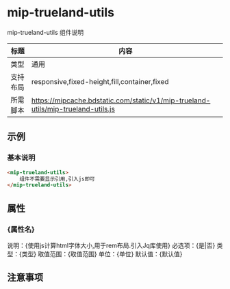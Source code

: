 # mip-trueland-utils

mip-trueland-utils 组件说明

标题|内容
----|----
类型|通用
支持布局|responsive,fixed-height,fill,container,fixed
所需脚本|https://mipcache.bdstatic.com/static/v1/mip-trueland-utils/mip-trueland-utils.js

## 示例

### 基本说明
```html
<mip-trueland-utils>
    组件不需要显示引用,引入js即可
</mip-trueland-utils>
```

## 属性

### {属性名}

说明：{使用js计算html字体大小,用于rem布局.引入Jq库使用}
必选项：{是|否}
类型：{类型}
取值范围：{取值范围}
单位：{单位}
默认值：{默认值}

## 注意事项

